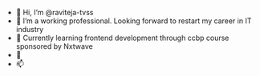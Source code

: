 - 👋 Hi, I’m @raviteja-tvss
- 👀 I’m a working professional. Looking forward to restart my career in IT industry
- 🌱 Currently learning frontend development through ccbp course sponsored by Nxtwave
- 💞️ 
- 📫 

<!---
raviteja-tvss/raviteja-tvss is a ✨ special ✨ repository because its `README.md` (this file) appears on your GitHub profile.
You can click the Preview link to take a look at your changes.
--->
